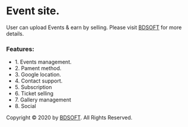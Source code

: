 <h1>Event site.</h1>
<p>User can upload Events & earn by selling. Please visit <a href="https://www.bdsoftcreation.com/" target="_blank">BDSOFT</a> for more details.</p>

<h3>Features:</h3>
<ul>
  <li>1. Events management.</li>
  <li>2. Pament method.</li>
  <li>3. Google location.</li>
  <li>4. Contact support.</li>
  <li>5. Subscription</li>
  <li>6. Ticket selling</li>
  <li>7. Gallery management</li>
  <li>8. Social</li>
</ul>

<p>Copyright © 2020 by <a href="https://www.bdsoftcreation.com/" target="_blank">BDSOFT</a>. All Rights Reserved.</p>
